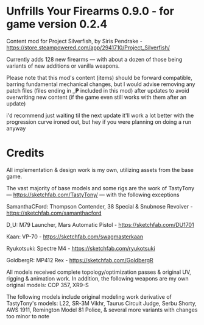 # Unfrills Your Firearms 0.9.0 - for game version 0.2.4
Content mod for Project Silverfish, by Siris Pendrake - https://store.steampowered.com/app/2941710/Project_Silverfish/

Currently adds 128 new firearms — with about a dozen of those being variants of new additions or vanilla weapons.

Please note that this mod's content (items) should be forward compatible, barring fundamental mechanical changes, but I would advise removing any patch files (files ending in **_P** included in this mod) after updates to avoid overwriting new content (if the game even still works with them after an update)

i'd recommend just waiting til the next update it'll work a lot better with the progression curve ironed out, but hey if you were planning on doing a run anyway

# Credits
All implementation & design work is my own, utilizing assets from the base game.

The vast majority of base models and some rigs are the work of TastyTony — https://sketchfab.com/TastyTony/ — with the following exceptions

SamanthaCFord: Thompson Contender, 38 Special & Snubnose Revolver - https://sketchfab.com/samanthacford

D_U: M79 Launcher, Mars Automatic Pistol - https://sketchfab.com/DU1701

Kaan: VP-70 - https://sketchfab.com/swagmasterkaan

Ryukotsuki: Spectre M4 - https://sketchfab.com/ryukotsuki

GoldbergR: MP412 Rex - https://sketchfab.com/GoldbergR

All models received complete topology/optimization passes & original UV, rigging & animation work.  In addition, the following weapons are my own original models:
COP 357, XR9-S

The following models include original modeling work derivative of TastyTony's models: L22, SR-3M Vikhr, Taurus Circuit Judge, Serbu Shorty, AWS 1911, Remington Model 81 Police, & several more variants with changes too minor to note
